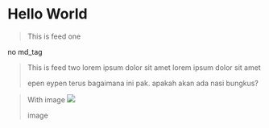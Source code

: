# Hello World

> This is feed one

no md_tag

> This is feed two lorem ipsum dolor sit amet
> lorem ipsum dolor sit amet
>
> epen eypen terus bagaimana ini pak.
> apakah akan ada nasi bungkus?

> With image
> <img src="./cat.png"/>
>
> image
